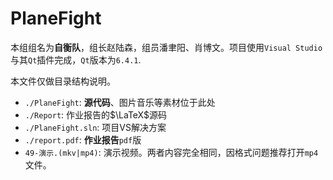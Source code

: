 # PlaneFight

本组组名为**自衡队**，组长赵陆森，组员潘聿阳、肖博文。项目使用`Visual Studio`与其`Qt`插件完成，`Qt`版本为`6.4.1`.

本文件仅做目录结构说明。
- `./PlaneFight`: **源代码**、图片音乐等素材位于此处
- `./Report`: 作业报告的$\LaTeX$源码
- `./PlaneFight.sln`: 项目VS解决方案
- `./report.pdf`: **作业报告**`pdf`版
- `49-演示.(mkv|mp4)`: 演示视频。两者内容完全相同，因格式问题推荐打开`mp4`文件。
